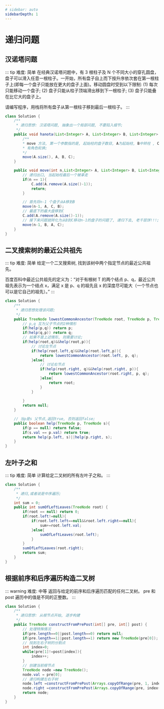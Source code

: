 ```yaml
---
# sidebar: auto
sidebarDepth: 1
---
```

# 递归问题
## 汉诺塔问题
::: tip 难度: 简单
在经典汉诺塔问题中，有 3 根柱子及 N 个不同大小的穿孔圆盘，盘子可以滑入任意一根柱子。一开始，所有盘子自上而下按升序依次套在第一根柱子上(即每一个盘子只能放在更大的盘子上面)。移动圆盘时受到以下限制:
(1) 每次只能移动一个盘子;
(2) 盘子只能从柱子顶端滑出移到下一根柱子;
(3) 盘子只能叠在比它大的盘子上。

请编写程序，用栈将所有盘子从第一根柱子移到最后一根柱子。
:::
```java
class Solution {
    /**
     * 递归思想: 汉诺塔问题, 抽象出一个局部问题, 不要陷入细节;
     */
    public void hanota(List<Integer> A, List<Integer> B, List<Integer> C) {
        /**
        * move 方法, 第一个参数指的是, 起始柱的盘子数目, A为起始柱, B中转柱 , C目标柱 ,三者在递归过程中
        * 有角色轮换;
        */ 
        move(A.size(), A, B, C);
    }

    public void move(int n,List<Integer> A, List<Integer> B, List<Integer> C){
        // 递归出口, 当起始柱最后一个被拿走
        if(n == 1){
            C.add(A.remove(A.size()-1));
            return;
        }

        // 首先将n-1 个盘子从A移到B
        move(n-1, A, C, B);
        // 最底下的最大盘移到C
        C.add(A.remove(A.size()-1));
        // 接下来问题就转化为从B到C移动n-1的盘子的问题了, 递归下去, 老千层饼!!!;
        move(n-1, B, A, C);
    }
}
```

## 二叉搜索树的最近公共祖先
::: tip 难度: 简单
给定一个二叉搜索树, 找到该树中两个指定节点的最近公共祖先。

百度百科中最近公共祖先的定义为：“对于有根树 T 的两个结点 p、q，最近公共祖先表示为一个结点 x，满足 x 是 p、q 的祖先且 x 的深度尽可能大（一个节点也可以是它自己的祖先）。”
:::
```java
class Solution {
    /**
     * 递归思想处理该问题;
     */
    public TreeNode lowestCommonAncestor(TreeNode root, TreeNode p, TreeNode q) {
        // p,q 互为父子节点的2种情形
        if(help(p,q)) return p;
        if(help(q,p)) return q;
        // 如果不是上述情形, 则需要讨论;
        if(help(root,q)&&help(root,p)){
            // 讨论左节点
            if(help(root.left,q)&&help(root.left,p)){
                return lowestCommonAncestor(root.left, p, q);
            }else{
                // 讨论右节点
                if(help(root.right, q)&&help(root.right, p)){
                    return lowestCommonAncestor(root.right, p, q);
                }else{
                    return root;
                }
            }
          
        }
        return null; 
    }

    // 当p是s 父节点,返回true, 否则返回false;
    public boolean help(TreeNode p, TreeNode s){
        if(p == null) return false;
        if(s.val == p.val) return true;
        return help(p.left, s)||help(p.right, s);
    }
}
```

## 左叶子之和
::: tip 难度: 简单
计算给定二叉树的所有左叶子之和。
:::
```java
class Solution {
    /**
     * 递归,或者说是中序遍历;
     */
    int sum = 0;
    public int sumOfLeftLeaves(TreeNode root) {
        if(root == null) return 0;
        if(root.left!=null){
            if(root.left.left==null&&root.left.right==null){
                sum+=root.left.val;
            }else{
                sumOfLeftLeaves(root.left);
            }
        }
        sumOfLeftLeaves(root.right);
        return sum;
    }
}
```

## 根据前序和后序遍历构造二叉树
::: warning 难度: 中等
返回与给定的前序和后序遍历匹配的任何二叉树。
pre 和 post 遍历中的值是不同的正整数。
:::
```java
class Solution {
    /**
     * 递归思想: 从根节点开始, 逐步构建
     */
    public TreeNode constructFromPrePost(int[] pre, int[] post) {
        // 处理特殊情况
        if(pre.length==0||post.length==0) return null;
        if(pre.length==1||post.length==1) return new TreeNode(pre[0]);
        // 找到左右子树的分割点
        int index=0;
        while(pre[1]!=post[index]){
            index++;
        }
        // 创建当前根节点
        TreeNode node =new TreeNode();
        node.val = pre[0];
        // 递归构建左右子树
        node.left =constructFromPrePost(Arrays.copyOfRange(pre, 1, index+2), Arrays.copyOfRange(post, 0, index+1));
        node.right =constructFromPrePost(Arrays.copyOfRange(pre, index+2,pre.length), Arrays.copyOfRange(post, index+1, post.length-1));
        return node;
    }
}
```